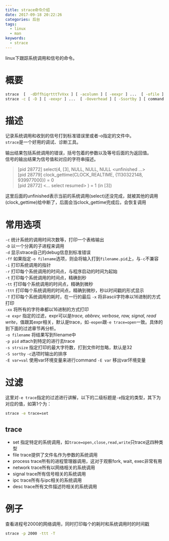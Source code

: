 ```yaml
---
title: strace命令介绍
date: 2017-09-18 20:22:26
categories: 后台
tags: 
  - linux
  - man
keywords:
  - strace
---
```


linux下跟踪系统调用和信号的命令。

<!-- more -->

# 概要
```bash
strace  [  -dDffhiqrtttTvVxx ] [ -acolumn ] [ -eexpr ] ...  [ -ofile ] [ -ppid ] ...  [ -sstrsize ] [ -uusername ] [ -Evar=val ] ...  [-Evar ] ...  [ command [ arg ...  ] ]
strace -c [ -D ] [ -eexpr ] ...  [ -Ooverhead ] [ -Ssortby ] [ command [ arg ...  ] ]
```

# 描述
记录系统调用和收到的信号打到标准错误里或者-o指定的文件中。  
`strace`是一个好用的调试、诊断工具。  

输出结果包括系统调用的错误，括号包着的参数以及等号后面的为返回值。  
信号的输出结果为信号值和对应的字符串描述。  

>[pid 28772] select(4, [3], NULL, NULL, NULL <unfinished ...>  
>[pid 28779] clock_gettime(CLOCK_REALTIME, {1130322148, 939977000}) = 0  
>[pid 28772] <... select resumed> )      = 1 (in [3])  

这里后面的unfinished表示当前的系统调用(select)还没完成，就被其他的调用(clock\_gettime)给中断了，后面会当clock\_gettime完成后，会恢复调用  

# 常用选项
`-c` 统计系统的调用时间次数等，打印一个表格输出   
`-D` 以一个分离的子进程来调用  
`-d` 显示strace自己的debug信息到标准错误  
`-ff` 如果指定`-o filename`选项，则会将输入打到`filename.pid`上，与`-c`不兼容  
`-i` 打印系统调用的指针  
`-r` 打印每个系统调用的时间点，与程序启动的时间为起始  
`-t` 打印每个系统调用的时间点，精确到秒  
`-tt` 打印每个系统调用的时间点，精确到微秒  
`-ttt` 打印每个系统调用的时间点，精确到微秒，秒以时间戳的形式显示  
`-T` 打印每个系统调用的耗时，在一行的最后
`-x` 将非ascii字符串以16进制的方式打印  
`-xx` 将所有的字符串都以16进制的方式打印  
`-e expr` 指定的过滤，expr可以是*trace, abbrev, verbose, raw, signal, read write*，值跟其expr相关，默认是trace，如`-eopen`跟`-e trace=open`一致。具体的到下面的过滤章节再分析。  
`-o filename` 将结果写到filename中  
`-p pid` attach到特定的进行去trace  
`-s strsize` 指定打印的最大字符数，打到文件时忽略，默认是32  
`-S sortby` `-c`选项时输出的排序  
`-E var=val` 使用var环境变量来进行command
`-E var` 移出var环境变量

# 过滤
这里对`-e trace`指定的过滤进行讲解，以下的二级标题是`-e`指定的类型，其下为对应的值，如第1个为：  
```bash
strace -e trace=set
```

## trace
- set 指定特定的系统调用，如`trace=open,close,read,write`只trace这四种类型 
- file trace提供了文件名作为参数的系统调用  
- process trace所有的进程管理器调用，这对于观察fork, wait, exec非常有用  
- network trace所有以网络相关的系统调用    
- signal trace所有信号相关的系统调用  
- ipc trace所有与ipc相关的系统调用
- desc trace所有文件描述符相关的系统调用

# 例子
查看进程号2000的网络调用，同时打印每个的耗时和系统调用时的时间戳  
```bash
strace -p 2000 -ttt -T
```
